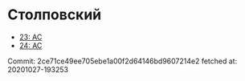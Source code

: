 # Столповский
- [23: AC](23.md)
- [24: AC](24.md)

Commit: 2ce71ce49ee705ebe1a00f2d64146bd9607214e2
 fetched at: 20201027-193253
